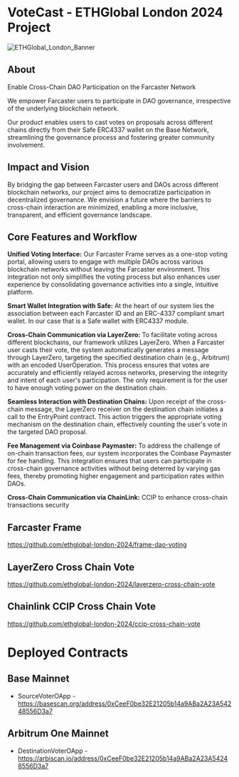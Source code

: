 # VoteCast - ETHGlobal London 2024 Project
![ETHGlobal_London_Banner](https://github.com/ethglobal-london-2024/votecast/assets/8581537/79d0c6ea-d927-4fd7-afd3-5e8d7ade533b)

## About
Enable Cross-Chain DAO Participation on the Farcaster Network

We empower Farcaster users to participate in DAO governance, irrespective of the underlying blockchain network. 

Our product enables users to cast votes on proposals across different chains directly from their Safe ERC4337 wallet on the Base Network, streamlining the governance process and fostering greater community involvement.

## Impact and Vision
By bridging the gap between Farcaster users and DAOs across different blockchain networks, our project aims to democratize participation in decentralized governance. We envision a future where the barriers to cross-chain interaction are minimized, enabling a more inclusive, transparent, and efficient governance landscape. 

## Core Features and Workflow
**Unified Voting Interface:** Our Farcaster Frame serves as a one-stop voting portal, allowing users to engage with multiple DAOs across various blockchain networks without leaving the Farcaster environment. This integration not only simplifies the voting process but also enhances user experience by consolidating governance activities into a single, intuitive platform.

**Smart Wallet Integration with Safe:** At the heart of our system lies the association between each Farcaster ID and an ERC-4337 compliant smart wallet. In our case that is a Safe wallet with ERC4337 module.

**Cross-Chain Communication via LayerZero:** To facilitate voting across different blockchains, our framework utilizes LayerZero. When a Farcaster user casts their vote, the system automatically generates a message through LayerZero, targeting the specified destination chain (e.g., Arbitrum) with an encoded UserOperation. This process ensures that votes are accurately and efficiently relayed across networks, preserving the integrity and intent of each user's participation. The only requirement is for the user to have enough voting power on the destination chain. 

**Seamless Interaction with Destination Chains:** Upon receipt of the cross-chain message, the LayerZero receiver on the destination chain initiates a call to the EntryPoint contract. This action triggers the appropriate voting mechanism on the destination chain, effectively counting the user's vote in the targeted DAO proposal.

**Fee Management via Coinbase Paymaster:** To address the challenge of on-chain transaction fees, our system incorporates the Coinbase Paymaster for fee handling. This integration ensures that users can participate in cross-chain governance activities without being deterred by varying gas fees, thereby promoting higher engagement and participation rates within DAOs.

**Cross-Chain Communication via ChainLink:** CCIP to enhance cross-chain transactions security


## Farcaster Frame
https://github.com/ethglobal-london-2024/frame-dao-voting

## LayerZero Cross Chain Vote
https://github.com/ethglobal-london-2024/layerzero-cross-chain-vote

## Chainlink CCIP Cross Chain Vote
https://github.com/ethglobal-london-2024/ccip-cross-chain-vote

# Deployed Contracts

## Base Mainnet

- SourceVoterOApp - https://basescan.org/address/0xCeeF0be32E21205b14a9ABa2A23A54248556D3a7

## Arbitrum One Mainnet

- DestinationVoterOApp - https://arbiscan.io/address/0xCeeF0be32E21205b14a9ABa2A23A54248556D3a7
